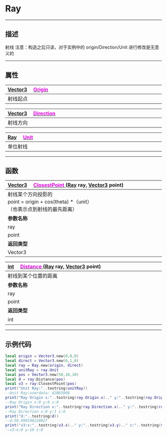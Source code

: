# Ray
------------------------------------------------------------------------------------------
## 描述

射线
注意：构造之后只读，对于实例中的 origin/Direction/Unit 进行修改是无意义的

------------------------------------------------------------------------------------------
## 属性

|<div style="width:1125px">[Vector3](/Api/DataType/Vector3.md) &emsp;[<font color="dd00dd">Origin</font>]()</div>|
|:---|
|射线起点|


|<div style="width:1125px">[Vector3](/Api/DataType/Vector3.md) &emsp;[<font color="dd00dd">Direction</font>]()</div>|
|:---|
|射线方向|


|<div style="width:1125px">[Ray]() &emsp;[<font color="dd00dd">Unit</font>]()</div>|
|:---|
|单位射线|

------------------------------------------------------------------------------------------
## 函数

|<div style="width:500px">[Vector3](/Api/DataType/Vector3.md) &emsp;[<font color="dd00dd">ClosestPoint</font> ]() ([Ray]() ray, [Vector3](/Api/DataType/Vector3.md) point)</div>|<div style="width:100px"></div>|<div style="width:45px"></div>|<div style="width:400px"></div>|
|:---|:---|:---|:---|
|射线某个方向投影的 <br>point = origin + cos(theta) *（unit）<br>（也表示点到射线的最先距离）||||
|**参数名称**|**类别**|**默认**|**描述**|
|ray|Ray|||
|point|Vector3|||
|**返回类型**|||**概要**|
|Vector3||||


|<div style="width:500px">[int](/Api/DataType/Int.md) &emsp;[<font color="dd00dd">Distance</font> ]() ([Ray]() ray, [Vector3](/Api/DataType/Vector3.md) point)</div>|<div style="width:100px"></div>|<div style="width:45px"></div>|<div style="width:400px"></div>|
|:---|:---|:---|:---|
|射线到某个位置的距离||||
|**参数名称**|**类别**|**默认**|**描述**|
|ray|Ray|||
|point|Vector3|||
|**返回类型**|||**概要**|
|int|||距离|

------------------------------------------------------------------------------------------
## 示例代码

```lua
local origin = Vector3.new(0,0,0)
local direct = Vector3.new(0,1,0)
local ray = Ray.new(origin, direct)
local unitRay = ray.Unit
local pos = Vector3.new(50,10,10)
local d = ray:Distance(pos)
local v3 = ray:ClosestPoint(pos)
print("Unit Ray:"..tostring(unitRay))
--Unit Ray:userdata: 42B65808
print("Ray Origin x:"..tostring(ray.Origin.x).." y:"..tostring(ray.Origin.y).." z:"..tostring(ray.Origin.z))
--Ray Origin x:0 y:0 z:0
print("Ray Direction x:"..tostring(ray.Direction.x).." y:"..tostring(ray.Direction.y).." z:"..tostring(ray.Direction.z))
--Ray Direction x:0 y:1 z:0
print("d:"..tostring(d))
--d:50.990196228027
print("v3:x:"..tostring(v3.x).." y:"..tostring(v3.y).." z:"..tostring(v3.z))
--v3:x:0 y:10 z:0
```